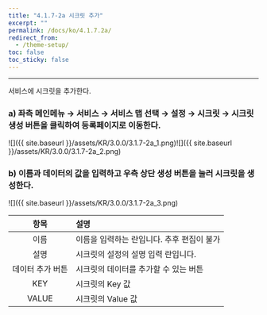 ```yaml
---
title: "4.1.7-2a 시크릿 추가"
excerpt: ""
permalink: /docs/ko/4.1.7.2a/
redirect_from:
  - /theme-setup/
toc: false
toc_sticky: false
---
```


---
서비스에 시크릿을 추가한다.

### a\) 좌측 메인메뉴 → 서비스 → 서비스 맵 선택 → 설정 → 시크릿 → 시크릿 생성 버튼을 클릭하여 등록페이지로 이동한다.
![]({{ site.baseurl }}/assets/KR/3.0.0/3.1.7-2a_1.png)![]({{ site.baseurl }}/assets/KR/3.0.0/3.1.7-2a_2.png)

### b\) 이름과 데이터의 값을 입력하고 우측 상단 생성 버튼을 눌러 시크릿을 생성한다.
![]({{ site.baseurl }}/assets/KR/3.0.0/3.1.7-2a_3.png)

| **항목** | **설명** |
| :---: | :--- |
| 이름 | 이름을 입력하는 란입니다. 추후 편집이 불가 |
| 설명 | 시크릿의 설정의 설명 입력 란입니다. |
| 데이터 추가 버튼 | 시크릿의 데이터를 추가할 수 있는 버튼 |
| KEY | 시크릿의 Key 값 |
| VALUE | 시크릿의 Value 값 |
